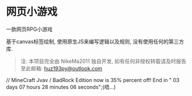 # 网页小游戏

一款网页RPG小游戏

基于canvas标签绘制, 使用原生JS来编写逻辑以及规则, 没有使用任何的第三方库.

> 注: 本项目完全由 NikeMa2011 独自开发, 如有任何非授权转载请及时报告至此邮箱: <huz193py@outlook.com>

// MineCraft Jvav / BadRock Edition now is 35% percent off! End in " 03 days 07 hours 28 minutes 06 seconds";(唔...)